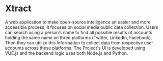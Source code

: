 # Xtract
A web application to make open-source intelligence an easier and more accessible process, it focuses on social media public data collection. Users can search using a person’s name to find all possible results of accounts holding the same name on three platforms (Twitter, LinkedIn, Facebook). Then they can utilize this information to collect data from respective user accounts across these platforms.
The Project's UI is developed using VUE.js and the backend logic uses both Node.js and Python.
